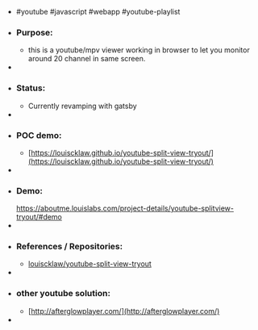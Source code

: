 - #youtube #javascript #webapp #youtube-playlist
- ### Purpose:
	- this is a youtube/mpv viewer working in browser to let you monitor around 20 channel in same screen.
-
- ### Status:
	- Currently revamping with gatsby
-
- ### POC demo:
	- [https://louiscklaw.github.io/youtube-split-view-tryout/](https://louiscklaw.github.io/youtube-split-view-tryout/)
-
- ### Demo:
  https://aboutme.louislabs.com/project-details/youtube-splitview-tryout/#demo
-
- ### References / Repositories:
	- [louiscklaw/youtube-split-view-tryout](https://www.github.com/louiscklaw/youtube-split-view-tryout)
-
- ### other youtube solution:
	- [http://afterglowplayer.com/](http://afterglowplayer.com/)
-
